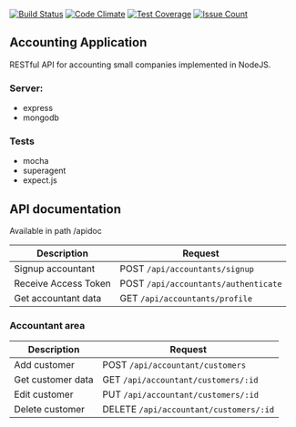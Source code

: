 [![Build Status](https://travis-ci.org/webkrak/accounting-api.svg?branch=master)](https://travis-ci.org/webkrak/accounting-api)
[![Code Climate](https://codeclimate.com/github/webkrak/accounting-api/badges/gpa.svg)](https://codeclimate.com/github/webkrak/accounting-api)
[![Test Coverage](https://codeclimate.com/github/webkrak/accounting-api/badges/coverage.svg)](https://codeclimate.com/github/webkrak/accounting-api/coverage)
[![Issue Count](https://codeclimate.com/github/webkrak/accounting-api/badges/issue_count.svg)](https://codeclimate.com/github/webkrak/accounting-api)

## Accounting Application
RESTful API for accounting small companies implemented in NodeJS.

### Server:
  - express
  - mongodb

### Tests
  - mocha
  - superagent
  - expect.js

## API documentation

Available in path /apidoc

Description | Request
--- | ---
Signup accountant | POST `/api/accountants/signup`
Receive Access Token | POST `/api/accountants/authenticate`
Get accountant data | GET `/api/accountants/profile`

### Accountant area

Description | Request
--- | ---
Add customer | POST `/api/accountant/customers`
Get customer data | GET `/api/accountant/customers/:id`
Edit customer | PUT `/api/accountant/customers/:id`
Delete customer | DELETE `/api/accountant/customers/:id`
